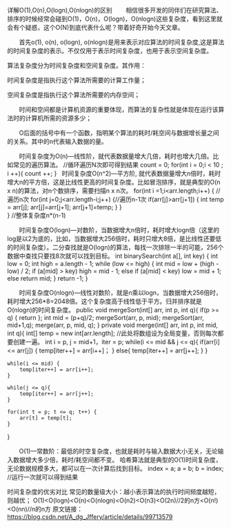 详解O(1),O(n),O(logn),O(nlogn)的区别
       相信很多开发的同伴们在研究算法、排序的时候经常会碰到O(1)，O(n)，O(logn)，O(nlogn)这些复杂度，看到这里就会有个疑惑，这个O(N)到底代表什么呢？带着好奇开始今天文章。

       首先o(1), o(n), o(logn), o(nlogn)是用来表示对应算法的时间复杂度,这是算法的时间复杂度的表示。不仅仅用于表示时间复杂度，也用于表示空间复杂度。

算法复杂度分为时间复杂度和空间复杂度。其作用：

时间复杂度是指执行这个算法所需要的计算工作量；

空间复杂度是指执行这个算法所需要的内存空间；

       时间和空间都是计算机资源的重要体现，而算法的复杂性就是体现在运行该算法时的计算机所需的资源多少；


       O后面的括号中有一个函数，指明某个算法的耗时/耗空间与数据增长量之间的关系。其中的n代表输入数据的量。

       时间复杂度为O(n)—线性阶，就代表数据量增大几倍，耗时也增大几倍。比如常见的遍历算法。
//循环遍历N次即可得到结果
count = 0;
for(int i = 0;i < 10 ; i ++){
	count ++;
}
  时间复杂度O(n^2)—平方阶, 就代表数据量增大n倍时，耗时增大n的平方倍，这是比线性更高的时间复杂度。比如冒泡排序，就是典型的O(n x n)的算法，对n个数排序，需要扫描n x n次。
 for(int i =1;i<arr.length;i++) { //遍历n次
    for(int j=0;j<arr.length-i;j++) {//遍历n-1次
       if(arr[j]>arr[j+1]) {
              int temp = arr[j];
              arr[j]=arr[j+1];
              arr[j+1]=temp;
         }
     }    
}
//整体复杂度n*(n-1)

       时间复杂度O(logn)—对数阶，当数据增大n倍时，耗时增大logn倍（这里的log是以2为底的，比如，当数据增大256倍时，耗时只增大8倍，是比线性还要低的时间复杂度）。二分查找就是O(logn)的算法，每找一次排除一半的可能，256个数据中查找只要找8次就可以找到目标。
int binarySearch(int a[], int key) {
    int low = 0;
    int high = a.length - 1;
    while (low <= high) {
        int mid = low + (high - low) / 2;
        if (a[mid] > key)
            high = mid - 1;
        else if (a[mid] < key)
            low = mid + 1;
        else
            return mid;
    }
    return -1;
}

       时间复杂度O(nlogn)—线性对数阶，就是n乘以logn，当数据增大256倍时，耗时增大256*8=2048倍。这个复杂度高于线性低于平方。归并排序就是O(nlogn)的时间复杂度。
public void mergeSort(int[] arr, int p, int q){
    if(p >= q) {
		return
	};
    int mid = (p+q)/2;
    mergeSort(arr, p, mid);
    mergeSort(arr, mid+1,q);
    merge(arr, p, mid, q);
}
private void merge(int[] arr, int p, int mid, int q){
    int[] temp = new int[arr.length]; //此处将数组设为全局变量，否则每次都要创建一遍。
    int i = p, j = mid+1，iter = p;
    while(i <= mid && j <= q){
        if(arr[i] <= arr[j]) {
			temp[iter++] = arr[i++]；
		} else{
			temp[iter++] = arr[j++];
		} 
    }
    
    while(i <= mid) {
		temp[iter++] = arr[i++];
	}
	
    while(j <= q){
 		temp[iter++] = arr[j++];
	}
	
    for(int t = p; t <= q; t++) {
		arr[t] = temp[t];
	}
}

       O(1)—常数阶：最低的时空复杂度，也就是耗时与输入数据大小无关，无论输入数据增大多少倍，耗时/耗空间都不变。 哈希算法就是典型的O(1)时间复杂度，无论数据规模多大，都可以在一次计算后找到目标。
index = a;
a = b;
b = index;
//运行一次就可以得到结果

时间复杂度的优劣对比
常见的数量级大小：越小表示算法的执行时间频度越短，则越优；
O(1)<O(logn)<O(n)<O(nlogn)<O(n2)<O(n3)<O(2n)//2的n方<O(n!)<O(nn)//n的n方
原文链接：https://blog.csdn.net/A_dg_Jffery/article/details/99713579